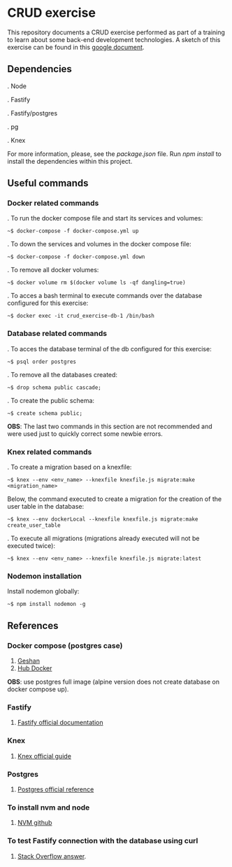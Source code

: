 # CRUD exercise

This repository documents a CRUD exercise performed as part of a training to learn about some back-end development technologies. A sketch of this exercise can be found in this [google document](https://docs.google.com/document/d/1xlf0R6t4ztzXAgbHhvJ722IOKSP-B0OPgYcOr0Ig5l0/edit?usp=sharing).

## Dependencies

. Node

. Fastify

. Fastify/postgres

. pg

. Knex

For more information, please, see the _package.json_ file. Run _npm install_ to install the dependencies within this project.

## Useful commands

### Docker related commands

. To run the docker compose file and start its services and volumes:

```console
~$ docker-compose -f docker-compose.yml up
```

. To down the services and volumes in the docker compose file:

```console
~$ docker-compose -f docker-compose.yml down
```

. To remove all docker volumes:

```console
~$ docker volume rm $(docker volume ls -qf dangling=true)
```

. To acces a bash terminal to execute commands over the database configured for this exercise:

```console
~$ docker exec -it crud_exercise-db-1 /bin/bash
```

### Database related commands

. To acces the database terminal of the db configured for this exercise:

```console
~$ psql order postgres
```

. To remove all the databases created:

```console
~$ drop schema public cascade;
```

. To create the public schema:

```console
~$ create schema public;
```

**OBS**: The last two commands in this section are not recommended and were used just to quickly correct some newbie errors.

### Knex related commands

. To create a migration based on a knexfile:

```console
~$ knex --env <env_name> --knexfile knexfile.js migrate:make <migration_name>
```

Below, the command executed to create a migration for the creation of the user table in the database:

```console
~$ knex --env dockerLocal --knexfile knexfile.js migrate:make create_user_table
```

. To execute all migrations (migrations already executed will not be executed twice):

```console
~$ knex --env <env_name> --knexfile knexfile.js migrate:latest
```

### Nodemon installation

Install nodemon globally:

```console
~$ npm install nodemon -g
```

## References

### Docker compose (postgres case)

1. [Geshan](https://geshan.com.np/blog/2021/12/docker-postgres/)
2. [Hub Docker](https://hub.docker.com/_/postgres/)

**OBS**: use postgres full image (alpine version does not create database on docker compose up).

### Fastify

1. [Fastify official documentation](https://www.fastify.io/docs/latest/)

### Knex

1. [Knex official guide](https://knexjs.org/guide/)

### Postgres

1. [Postgres official reference](https://www.postgresql.org/docs/)

### To install nvm and node

1. [NVM github](https://github.com/nvm-sh/nvm)

### To test Fastify connection with the database using curl

1. [Stack Overflow answer](https://stackoverflow.com/a/16870452).
